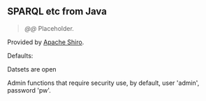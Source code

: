 ## SPARQL etc from Java

> _@@_ Placeholder.

Provided by [Apache Shiro](http://shiro.apache.org/).

Defaults:

Datsets are open

Admin functions that require security use, by default, user 'admin', password 'pw'.

